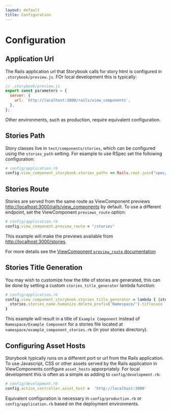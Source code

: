 ```yaml
---
layout: default
title: Configuration
---
```


# Configuration

## Application Url

The Rails application url that Storybook calls for story html is configured in `.storybook/preview.js`.
FOr local development this is typically:

```javascript
// .storybook/preview.js
export const parameters = {
  server: {
    url: `http://localhost:3000/rails/view_components`,
  },
};
```

Other environments, such as production, require equivalent configuration.

## Stories Path

Story classes live in `test/components/stories`, which can be configured using the `stories_path` setting. For example to use RSpec set the following configuration:

```ruby
# config/application.rb
config.view_component_storybook.stories_paths << Rails.root.join("spec/components/stories")
```

## Stories Route

Stories are served from the same route as ViewComponent previews <http://localhost:3000/rails/view_components> by default. To use a different endpoint, set the ViewComponent `previews_route` option:

```ruby
# config/application.rb
config.view_component.preview_route = "/stories"
```

This example will make the previews available from <http://localhost:3000/stories>.

For more details see the [ViewComponent `preview_route` documentation](https://viewcomponent.org/api.html#preview_route--string)

## Stories Title Generation

You may wish to customize how the title of stories are generated, this can be done by setting a custom `stories_title_generator` lambda function:

```ruby
# config/application.rb
config.view_component_storybook.stories_title_generator = lambda { |stories|
  stories.stories_name.humanize.delete_prefix('Namespace/').titlecase
}
```

This example will result in a title of `Example Component` instead of `Namespace/Example Component` for a stories file located at `namespace/example_component_stories.rb` (in your stories directory).

## Configuring Asset Hosts

Storybook typically runs on a different port or url from the Rails application. To use Javascript, CSS or other assets served by the Rails application in ViewComponents configure `asset_hosts`
apporpriately. For local development this is often as a simple as adding to `config/development.rb`:

```ruby
# config/development.rb
config.action_controller.asset_host =  'http://localhost:3000'
```

Equivalent configuration is necessary in `config/production.rb` or `config/application.rb` based on the deployment environments.
